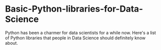 # Basic-Python-libraries-for-Data-Science
Python has been a charmer for data scientists for a while now. Here's a list of Python libraries that people in Data Science should definitely know about. 
